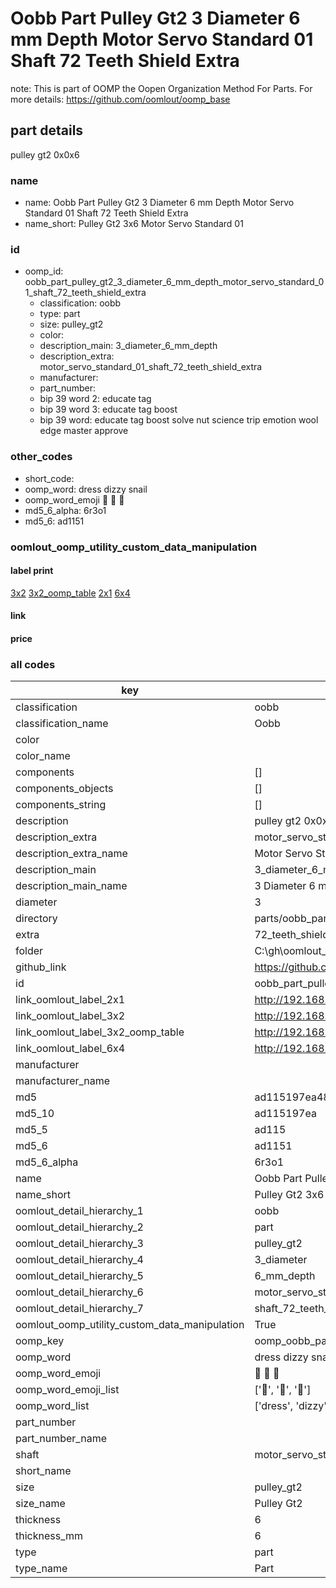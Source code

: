 # Oobb Part Pulley Gt2 3 Diameter 6 mm Depth Motor Servo Standard 01 Shaft 72 Teeth Shield Extra  

note: This is part of OOMP the Oopen Organization Method For Parts. For more details: https://github.com/oomlout/oomp_base

##  part details
  



pulley gt2 0x0x6



### name
* name: Oobb Part Pulley Gt2 3 Diameter 6 mm Depth Motor Servo Standard 01 Shaft 72 Teeth Shield Extra
* name_short: Pulley Gt2 3x6 Motor Servo Standard 01
### id
* oomp_id: oobb_part_pulley_gt2_3_diameter_6_mm_depth_motor_servo_standard_01_shaft_72_teeth_shield_extra
  * classification: oobb
  * type: part
  * size: pulley_gt2
  * color: 
  * description_main: 3_diameter_6_mm_depth
  * description_extra: motor_servo_standard_01_shaft_72_teeth_shield_extra
  * manufacturer: 
  * part_number: 
  * bip 39 word 2: educate tag
  * bip 39 word 3: educate tag boost
  * bip 39 word: educate tag boost solve nut science trip emotion wool edge master approve

### other_codes
* short_code: 
* oomp_word: dress dizzy snail
* oomp_word_emoji :dress: :dizzy: :snail:
* md5_6_alpha: 6r3o1
* md5_6: ad1151






### oomlout_oomp_utility_custom_data_manipulation
#### label print
[3x2](http://192.168.1.245:1112/?label=oomp%206r3o1)
[3x2_oomp_table](http://192.168.1.108:1112/?label=oomp%206r3o1)
[2x1](http://192.168.1.242:1112/?label=oomp%206r3o1)
[6x4](http://192.168.1.55:1112/?label=oomp%206r3o1)    

#### link

                              

#### price







### all codes 
| key | value |  
| --- | --- |  
| classification | oobb |  
| classification_name | Oobb |  
| color |  |  
| color_name |  |  
| components | [] |  
| components_objects | [] |  
| components_string | [] |  
| description | pulley gt2 0x0x6 |  
| description_extra | motor_servo_standard_01_shaft_72_teeth_shield_extra |  
| description_extra_name | Motor Servo Standard 01 Shaft 72 Teeth Shield Extra |  
| description_main | 3_diameter_6_mm_depth |  
| description_main_name | 3 Diameter 6 mm Depth |  
| diameter | 3 |  
| directory | parts/oobb_part_pulley_gt2_3_diameter_6_mm_depth_motor_servo_standard_01_shaft_72_teeth_shield_extra |  
| extra | 72_teeth_shield |  
| folder | C:\gh\oomlout_oobb_version_4_generated_parts\things\oobb_part_pulley_gt2_3_diameter_6_mm_depth_motor_servo_standard_01_shaft_72_teeth_shield_extra |  
| github_link | https://github.com/oomlout/oomlout_oomp_part_src/tree/main/parts/oobb_part_pulley_gt2_3_diameter_6_mm_depth_motor_servo_standard_01_shaft_72_teeth_shield_extra |  
| id | oobb_part_pulley_gt2_3_diameter_6_mm_depth_motor_servo_standard_01_shaft_72_teeth_shield_extra |  
| link_oomlout_label_2x1 | http://192.168.1.242:1112/?label=oomp%206r3o1 |  
| link_oomlout_label_3x2 | http://192.168.1.245:1112/?label=oomp%206r3o1 |  
| link_oomlout_label_3x2_oomp_table | http://192.168.1.108:1112/?label=oomp%206r3o1 |  
| link_oomlout_label_6x4 | http://192.168.1.55:1112/?label=oomp%206r3o1 |  
| manufacturer |  |  
| manufacturer_name |  |  
| md5 | ad115197ea48dd1b03cbdcee33774a34 |  
| md5_10 | ad115197ea |  
| md5_5 | ad115 |  
| md5_6 | ad1151 |  
| md5_6_alpha | 6r3o1 |  
| name | Oobb Part Pulley Gt2 3 Diameter 6 mm Depth Motor Servo Standard 01 Shaft 72 Teeth Shield Extra |  
| name_short | Pulley Gt2 3x6 Motor Servo Standard 01 |  
| oomlout_detail_hierarchy_1 | oobb |  
| oomlout_detail_hierarchy_2 | part |  
| oomlout_detail_hierarchy_3 | pulley_gt2 |  
| oomlout_detail_hierarchy_4 | 3_diameter |  
| oomlout_detail_hierarchy_5 | 6_mm_depth |  
| oomlout_detail_hierarchy_6 | motor_servo_standard_01 |  
| oomlout_detail_hierarchy_7 | shaft_72_teeth_shield_extra |  
| oomlout_oomp_utility_custom_data_manipulation | True |  
| oomp_key | oomp_oobb_part_pulley_gt2_3_diameter_6_mm_depth_motor_servo_standard_01_shaft_72_teeth_shield_extra |  
| oomp_word | dress dizzy snail |  
| oomp_word_emoji | :dress: :dizzy: :snail: |  
| oomp_word_emoji_list | [':dress:', ':dizzy:', ':snail:'] |  
| oomp_word_list | ['dress', 'dizzy', 'snail'] |  
| part_number |  |  
| part_number_name |  |  
| shaft | motor_servo_standard_01 |  
| short_name |  |  
| size | pulley_gt2 |  
| size_name | Pulley Gt2 |  
| thickness | 6 |  
| thickness_mm | 6 |  
| type | part |  
| type_name | Part |  
